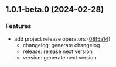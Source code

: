 ## 1.0.1-beta.0 (2024-02-28)

### Features

- add project release operators ([08f5a14](https://github.com/yujinpan/release-ops/commit/08f5a14f899cf3af19fb469f296b4f289e3e703f))
  - changelog: generate changelog
  - release: release next version
  - version: generate next version
